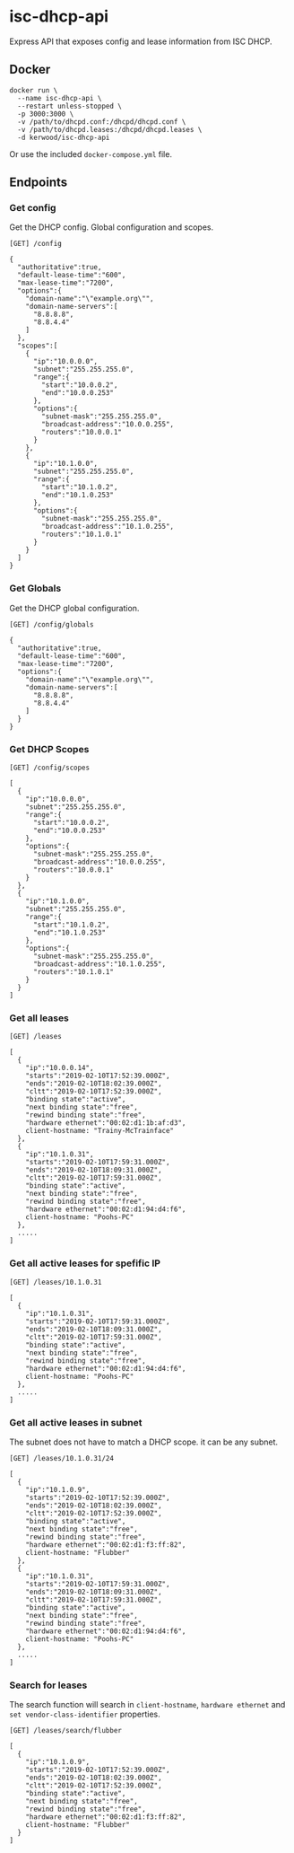 # isc-dhcp-api
Express API that exposes config and lease information from ISC DHCP.

## Docker
```
docker run \
  --name isc-dhcp-api \
  --restart unless-stopped \
  -p 3000:3000 \
  -v /path/to/dhcpd.conf:/dhcpd/dhcpd.conf \
  -v /path/to/dhcpd.leases:/dhcpd/dhcpd.leases \
  -d kerwood/isc-dhcp-api
```
Or use the included `docker-compose.yml` file.

## Endpoints
### Get config
Get the DHCP config. Global configuration and scopes.
```
[GET] /config
```
```
{
  "authoritative":true,
  "default-lease-time":"600",
  "max-lease-time":"7200",
  "options":{
    "domain-name":"\"example.org\"",
    "domain-name-servers":[
      "8.8.8.8",
      "8.8.4.4"
    ]
  },
  "scopes":[
    {
      "ip":"10.0.0.0",
      "subnet":"255.255.255.0",
      "range":{
        "start":"10.0.0.2",
        "end":"10.0.0.253"
      },
      "options":{
        "subnet-mask":"255.255.255.0",
        "broadcast-address":"10.0.0.255",
        "routers":"10.0.0.1"
      }
    },
    {
      "ip":"10.1.0.0",
      "subnet":"255.255.255.0",
      "range":{
        "start":"10.1.0.2",
        "end":"10.1.0.253"
      },
      "options":{
        "subnet-mask":"255.255.255.0",
        "broadcast-address":"10.1.0.255",
        "routers":"10.1.0.1"
      }
    }
  ]
}
```
### Get Globals
Get the DHCP global configuration.
```
[GET] /config/globals
```
```
{
  "authoritative":true,
  "default-lease-time":"600",
  "max-lease-time":"7200",
  "options":{
    "domain-name":"\"example.org\"",
    "domain-name-servers":[
      "8.8.8.8",
      "8.8.4.4"
    ]
  }
}
```
### Get DHCP Scopes
```
[GET] /config/scopes
```
```
[
  {
    "ip":"10.0.0.0",
    "subnet":"255.255.255.0",
    "range":{
      "start":"10.0.0.2",
      "end":"10.0.0.253"
    },
    "options":{
      "subnet-mask":"255.255.255.0",
      "broadcast-address":"10.0.0.255",
      "routers":"10.0.0.1"
    }
  },
  {
    "ip":"10.1.0.0",
    "subnet":"255.255.255.0",
    "range":{
      "start":"10.1.0.2",
      "end":"10.1.0.253"
    },
    "options":{
      "subnet-mask":"255.255.255.0",
      "broadcast-address":"10.1.0.255",
      "routers":"10.1.0.1"
    }
  }
]
```
### Get all leases
```
[GET] /leases
```
```
[
  {
    "ip":"10.0.0.14",
    "starts":"2019-02-10T17:52:39.000Z",
    "ends":"2019-02-10T18:02:39.000Z",
    "cltt":"2019-02-10T17:52:39.000Z",
    "binding state":"active",
    "next binding state":"free",
    "rewind binding state":"free",
    "hardware ethernet":"00:02:d1:1b:af:d3",
    client-hostname: "Trainy-McTrainface"
  },
  {
    "ip":"10.1.0.31",
    "starts":"2019-02-10T17:59:31.000Z",
    "ends":"2019-02-10T18:09:31.000Z",
    "cltt":"2019-02-10T17:59:31.000Z",
    "binding state":"active",
    "next binding state":"free",
    "rewind binding state":"free",
    "hardware ethernet":"00:02:d1:94:d4:f6",
    client-hostname: "Poohs-PC"
  },
  .....
]
```
### Get all active leases for spefific IP
```
[GET] /leases/10.1.0.31
```
```
[
  {
    "ip":"10.1.0.31",
    "starts":"2019-02-10T17:59:31.000Z",
    "ends":"2019-02-10T18:09:31.000Z",
    "cltt":"2019-02-10T17:59:31.000Z",
    "binding state":"active",
    "next binding state":"free",
    "rewind binding state":"free",
    "hardware ethernet":"00:02:d1:94:d4:f6",
    client-hostname: "Poohs-PC"
  },
  .....
]
```
### Get all active leases in subnet
The subnet does not have to match a DHCP scope. it can be any subnet.
```
[GET] /leases/10.1.0.31/24
```
```
[
  {
    "ip":"10.1.0.9",
    "starts":"2019-02-10T17:52:39.000Z",
    "ends":"2019-02-10T18:02:39.000Z",
    "cltt":"2019-02-10T17:52:39.000Z",
    "binding state":"active",
    "next binding state":"free",
    "rewind binding state":"free",
    "hardware ethernet":"00:02:d1:f3:ff:82",
    client-hostname: "Flubber"
  },
  {
    "ip":"10.1.0.31",
    "starts":"2019-02-10T17:59:31.000Z",
    "ends":"2019-02-10T18:09:31.000Z",
    "cltt":"2019-02-10T17:59:31.000Z",
    "binding state":"active",
    "next binding state":"free",
    "rewind binding state":"free",
    "hardware ethernet":"00:02:d1:94:d4:f6",
    client-hostname: "Poohs-PC"
  },
  .....
]
```
### Search for leases
The search function will search in `client-hostname`, `hardware ethernet` and `set vendor-class-identifier` properties.
```
[GET] /leases/search/flubber
```
```
[
  {
    "ip":"10.1.0.9",
    "starts":"2019-02-10T17:52:39.000Z",
    "ends":"2019-02-10T18:02:39.000Z",
    "cltt":"2019-02-10T17:52:39.000Z",
    "binding state":"active",
    "next binding state":"free",
    "rewind binding state":"free",
    "hardware ethernet":"00:02:d1:f3:ff:82",
    client-hostname: "Flubber"
  }
]
```
